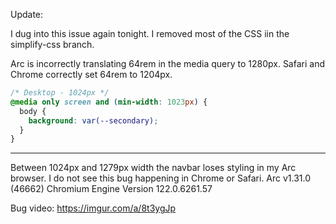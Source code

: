 Update:

I dug into this issue again tonight.  I removed most of the CSS iin the simplify-css branch.

Arc is incorrectly translating 64rem​ in the media query to 1280px.  Safari and Chrome correctly set 64rem to 1204px.

```css
/* Desktop - 1024px */
@media only screen and (min-width: 1023px) {
  body {
    background: var(--secondary);
  }
}
```
--------------------------

Between 1024px and 1279px width the navbar loses styling in my Arc browser. I do not see this bug happening in Chrome or Safari. Arc v1.31.0 (46662) Chromium Engine Version 122.0.6261.57

Bug video: https://imgur.com/a/8t3ygJp